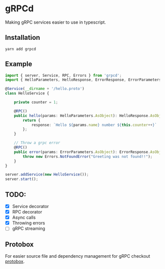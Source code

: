 # gRPCd

Making gRPC services easier to use in typescript.

## Installation

```bas
yarn add grpcd 
```

## Example

```ts
import { server, Service, RPC, Errors } from 'grpcd';
import { HelloParameters, HelloResponse, ErrorResponse, ErrorParameters } from './hello_pb';

@Service(__dirname + '/hello.proto')
class HelloService {

    private counter = 1;

    @RPC()
    public hello(params: HelloParameters.AsObject): HelloResponse.AsObject {
        return {
            response: `Hello ${params.name} number ${this.counter++}`
        };
    }

    // Throw a grpc error
    @RPC()
    public error(params: ErrorParameters.AsObject): ErrorResponse.AsObject {
        throw new Errors.NotFoundError("Greeting was not found!!");
    }
}

server.addService(new HelloService());
server.start();

```

## TODO:

- [x] Service decorator
- [x] RPC decorator
- [x] Async calls
- [x] Throwing errors
- [ ] gRPC streaming

## Protobox

For easier source file and dependency management for gRPC checkout [protobox](https://github.com/uniwise/protobox).
